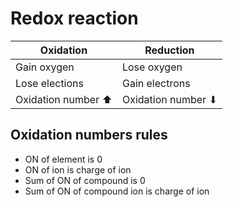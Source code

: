 # Redox reaction

| Oxidation          | Reduction          |
| ------------------ | ------------------ |
| Gain oxygen        | Lose oxygen        |
| Lose elections     | Gain electrons     |
| Oxidation number ⬆ | Oxidation number ⬇ |

## Oxidation numbers rules

-   ON of element is 0
-   ON of ion is charge of ion
-   Sum of ON of compound is 0
-   Sum of ON of compound ion is charge of ion
